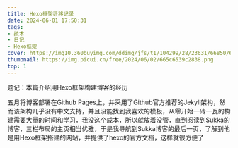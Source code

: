 ```yaml
---
title: Hexo框架迁移记录
date: 2024-06-01 17:50:31
tags:
- 技术
- 日记
- Hexo框架
cover: https://img10.360buyimg.com/ddimg/jfs/t1/104299/28/23631/66850/622032acEe2917d77/d738b5747ec64e49.png
thumbnail: https://img.picui.cn/free/2024/06/02/665c6539c2838.png
top: 1
---
```

题记：本篇介绍用Hexo框架构建博客的经历
<!--more-->
五月将博客部署在Github Pages上，并采用了Github官方推荐的Jekyll架构，然而该架构几乎没有中文支持，并且没能找到我喜欢的模板，从零开始一砖一瓦的构建需要大量的时间和学习，我没这个成本，所以就放着没管，直到阅读到Sukka的博客，三栏布局的主页相当优雅，于是我导航到Sukka博客的最后一页，了解到他是用Hexo框架搭建的网站，并提供了hexo的官方文档，这样就很方便了
